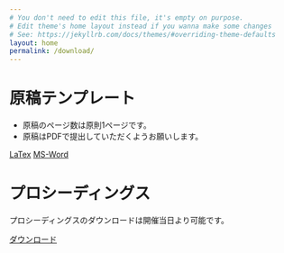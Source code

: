```yaml
---
# You don't need to edit this file, it's empty on purpose.
# Edit theme's home layout instead if you wanna make some changes
# See: https://jekyllrb.com/docs/themes/#overriding-theme-defaults
layout: home
permalink: /download/
---
```


# 原稿テンプレート

* 原稿のページ数は原則1ページです。
* 原稿はPDFで提出していただくようお願いします。

<div class="has-text-centered">
      <a href="{{"/assets/downloads/UWW2018_Format_LaTeX.zip" | relative_url}}" class="button is-primary">LaTex</a>
      <a href="{{"/assets/downloads/word_UWW2018.docx" | relative_url}}" class="button is-primary">MS-Word</a>
</div>

# プロシーディングス

プロシーディングスのダウンロードは開催当日より可能です。

<div class="has-text-centered">
    <a href="{{"/assets/downloads/UWW2018_proc.pdf" | relative_url}}" class="button is-primary">ダウンロード</a> 
</div>